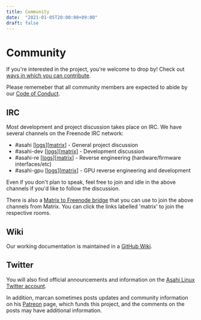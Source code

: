```yaml
---
title: Community
date:  "2021-01-05T20:00:00+09:00"
draft: false
---
```


# Community

If you're interested in the project, you're welcome to drop by!  Check out [ways in which you can contribute](/contribute).

Please rememeber that all community members are expected to abide by our [Code of Conduct](/code-of-conduct).

## IRC

Most development and project discussion takes place on IRC. We have several channels on the Freenode IRC network:

* #asahi [[logs](https://freenode.irclog.whitequark.org/asahi)][[matrix](https://matrix.to/#freenode_#asahi:matrix.org)] - General project discussion
* #asahi-dev [[logs](https://freenode.irclog.whitequark.org/asahi-dev)][[matrix](https://matrix.to/#freenode_#asahi-dev:matrix.org)] - Development discussion
* #asahi-re [[logs](https://freenode.irclog.whitequark.org/asahi-re)][[matrix](https://matrix.to/#freenode_#asahi-re:matrix.org)] - Reverse engineering (hardware/firmware interfaces/etc)
* #asahi-gpu [[logs](https://freenode.irclog.whitequark.org/asahi-gpu)][[matrix](https://matrix.to/#freenode_#asahi-gpu:matrix.org)] - GPU reverse engineering and development

Even if you don't plan to speak, feel free to join and idle in the above channels if you'd like to follow the discussion.

There is also a [Matrix to Freenode bridge](https://matrix.org/blog/2015/06/22/the-matrix-org-irc-bridge-now-bridges-all-of-freenode) that you can use to join the above channels from Matrix. You can click the links labelled 'matrix' to join the respective rooms.

## Wiki

Our working documentation is maintained in a [GitHub Wiki](https://github.com/AsahiLinux/docs/wiki/).

## Twitter

You will also find official announcements and information on the [Asahi Linux Twitter account](https://twitter.com/AsahiLinux).

In addition, marcan sometimes posts updates and community information on his [Patreon](https://patreon.com/marcan) page, which funds this project, and the comments on the posts may have additional information.
